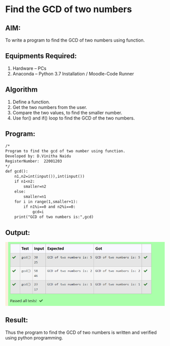 # Find the GCD of two numbers

## AIM:
To write a program to find the GCD of two numbers using function.

## Equipments Required:
1. Hardware – PCs
2. Anaconda – Python 3.7 Installation / Moodle-Code Runner

## Algorithm
1. Define a function.
2. Get the two numbers from the user.
3. Compare the two values, to find the smaller number.
4. Use for() and if() loop to find the GCD of the two numbers.

## Program:
```
/*
Program to find the gcd of two number using function.
Developed by: D.Vinitha Naidu
RegisterNumber:  22001203
*/
def gcd():
    n1,n2=int(input()),int(input())
    if n1<n2:
        smaller=n2
    else:
        smaller=n1
    for i in range(1,smaller+1):
        if n1%i==0 and n2%i==0:
            gcd=i
    print("GCD of two numbers is:",gcd)
```

## Output:
![Output](/Screenshot_20230121_041626.png)


## Result:
Thus the program to find the GCD of two numbers is written and verified using python programming.
